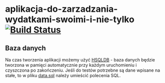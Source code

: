 # aplikacja-do-zarzadzania-wydatkami-swoimi-i-nie-tylko [![Build Status](https://travis-ci.com/vonsowic/aplikacja-do-zarzadzania-wydatkami-swoimi-i-nie-tylko.svg?token=z5xW5WFyuttX4MbcwYmp&branch=master)](https://travis-ci.com/vonsowic/aplikacja-do-zarzadzania-wydatkami-swoimi-i-nie-tylko.svg?token=z5xW5WFyuttX4MbcwYmp&branch=master)

## Baza danych
Na czas tworzenia aplikacji możemy użyć [HSQLDB](https://pl.wikipedia.org/wiki/HSQLDB) - baza danych będzie tworzona w pamięci automatycznie przy każdym uruchomieniu i czyszczona po zakończeniu. Jeśli do testów potrzebne są dane wpisane na stałe, to w pliku [data.sql](src/main/resources/database/hsqldb/data.sql) należy umieścić polecenia SQL. 
